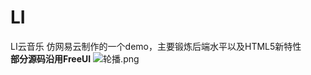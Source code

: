 # LI
LI云音乐 
仿网易云制作的一个demo，主要锻炼后端水平以及HTML5新特性</br>
**部分源码沿用FreeUI**
![轮播.png](http://upload-images.jianshu.io/upload_images/5750842-81361595dbc09ec0.png?imageMogr2/auto-orient/strip%7CimageView2/2/w/1240)
